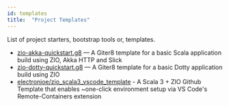 ```yaml
---
id: templates
title:  "Project Templates"
---
```


List of project starters, bootstrap tools or, templates.

- [zio-akka-quickstart.g8](https://github.com/ScalaConsultants/zio-akka-quickstart.g8) — A Giter8 template for a basic Scala application build using ZIO, Akka HTTP and Slick
- [zio-dotty-quickstart.g8](https://github.com/ScalaConsultants/zio-dotty-quickstart.g8) — A Giter8 template for a basic Dotty application build using ZIO
- [electronjoe/zio_scala3_vscode_template](https://github.com/electronjoe/zio_scala3_vscode_template) - A Scala 3 + ZIO Github Template that enables ~one-click environment setup via VS Code's Remote-Containers extension
